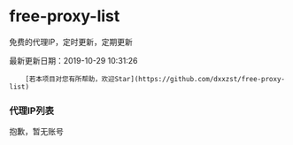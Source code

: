 # free-proxy-list

免费的代理IP，定时更新，定期更新

最新更新日期：2019-10-29 10:31:26 

 
        [若本项目对您有所帮助，欢迎Star](https://github.com/dxxzst/free-proxy-list) 

 ### 代理IP列表

抱歉，暂无账号

>